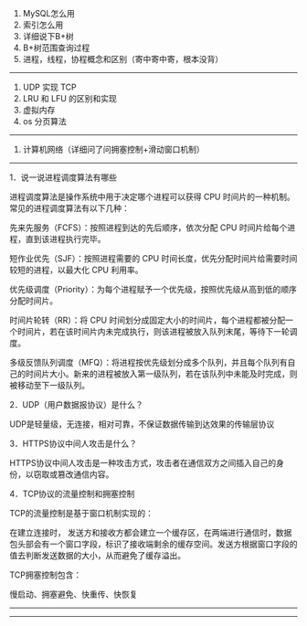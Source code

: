 1. MySQL怎么用
2. 索引怎么用
3. 详细说下B+树
4. B+树范围查询过程
5. 进程，线程，协程概念和区别（寄中寄中寄，根本没背）

---

1. UDP 实现 TCP
2. LRU 和 LFU 的区别和实现
3. 虚拟内存
4. os 分页算法

---

1. 计算机网络（详细问了问拥塞控制+滑动窗口机制）

---

1．说一说进程调度算法有哪些

进程调度算法是操作系统中用于决定哪个进程可以获得 CPU 时间片的一种机制。常见的进程调度算法有以下几种：

先来先服务（FCFS）：按照进程到达的先后顺序，依次分配 CPU 时间片给每个进程，直到该进程执行完毕。

短作业优先（SJF）：按照进程需要的 CPU 时间长度，优先分配时间片给需要时间较短的进程，以最大化 CPU 利用率。

优先级调度（Priority）：为每个进程赋予一个优先级，按照优先级从高到低的顺序分配时间片。

时间片轮转（RR）：将 CPU 时间划分成固定大小的时间片，每个进程都被分配一个时间片，若在该时间片内未完成执行，则该进程被放入队列末尾，等待下一轮调度。

多级反馈队列调度（MFQ）：将进程按优先级划分成多个队列，并且每个队列有自己的时间片大小。新来的进程被放入第一级队列，若在该队列中未能及时完成，则被移动至下一级队列。

2．UDP（用户数据报协议）是什么？

UDP是轻量级，无连接，相对可靠，不保证数据传输到达效果的传输层协议

3．HTTPS协议中间人攻击是什么？ 

HTTPS协议中间人攻击是一种攻击方式，攻击者在通信双方之间插入自己的身份，以窃取或篡改通信内容。

4．TCP协议的流量控制和拥塞控制

TCP的流量控制是基于窗口机制实现的：

在建立连接时， 发送方和接收方都会建立一个缓存区，在两端进行通信时，数据包头部会有一个窗口字段，标识了接收端剩余的缓存空间。发送方根据窗口字段的值去判断发送数据的大小，从而避免了缓存溢出。

TCP拥塞控制包含：

慢启动、拥塞避免、快重传、快恢复

---



---

